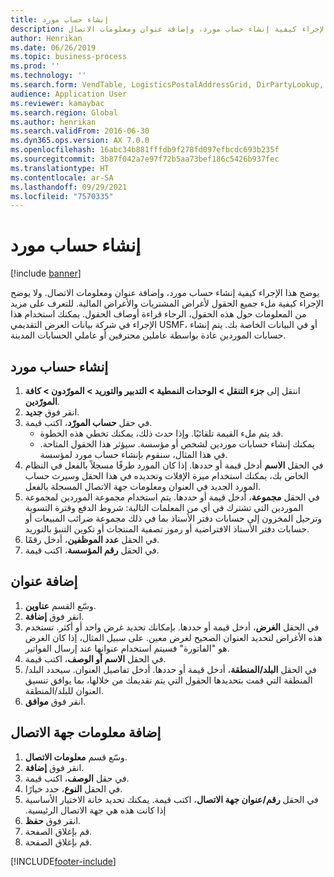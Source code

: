 ```yaml
---
title: إنشاء حساب مورد
description: يوضح هذا الإجراء كيفية إنشاء حساب مورد، وإضافة عنوان ومعلومات الاتصال.
author: Henrikan
ms.date: 06/26/2019
ms.topic: business-process
ms.prod: ''
ms.technology: ''
ms.search.form: VendTable, LogisticsPostalAddressGrid, DirPartyLookup, LogisticsPostalAddress, SysLookupMultiSelectGrid, WHSFilterGenerallyAvail
audience: Application User
ms.reviewer: kamaybac
ms.search.region: Global
ms.author: henrikan
ms.search.validFrom: 2016-06-30
ms.dyn365.ops.version: AX 7.0.0
ms.openlocfilehash: 16abc34b881fffdb9f278fd097efbcdc693b235f
ms.sourcegitcommit: 3b87f042a7e97f72b5aa73bef186c5426b937fec
ms.translationtype: HT
ms.contentlocale: ar-SA
ms.lasthandoff: 09/29/2021
ms.locfileid: "7570335"
---
```

# <a name="create-a-vendor-account"></a>إنشاء حساب مورد

[!include [banner](../../includes/banner.md)]

يوضح هذا الإجراء كيفية إنشاء حساب مورد، وإضافة عنوان ومعلومات الاتصال. ولا يوضح الإجراء كيفية ملء جميع الحقول لأغراض المشتريات والأغراض المالية. للتعرف على مزيد من المعلومات حول هذه الحقول، الرجاء قراءة أوصاف الحقول. يمكنك استخدام هذا الإجراء في شركة بيانات العرض التقديمي USMF، أو في البيانات الخاصة بك. يتم إنشاء حسابات الموردين عادة بواسطة عاملين محترفين أو عاملي الحسابات المدينة.


## <a name="create-a-vendor-account"></a>إنشاء حساب مورد
1. انتقل إلى **جزء التنقل > الوحدات النمطية > التدبير والتوريد > المورّدون‬ > كافة المورّدين‬**.
2. انقر فوق **جديد**.
3. في حقل **حساب المورّد**، اكتب قيمة.
    - قد يتم ملء القيمة تلقائيًا. وإذا حدث ذلك، يمكنك تخطي هذه الخطوة.  
    - يمكنك إنشاء حسابات موردين لشخص أو مؤسسة. سيؤثر هذا الحقول المتاحة. في هذا المثال، سنقوم بإنشاء حساب مورد لمؤسسة.   
4. في الحقل **الاسم** أدخل قيمة أو حددها. إذا كان المورد طرفًا مسجلاً بالفعل في النظام الخاص بك، يمكنك استخدام ميزة الإفلات وتحديده في هذا الحقل وسيرث حساب المورد الجديد في العنوان ومعلومات جهة الاتصال المسجلة بالفعل.
5. في الحقل **مجموعة**، أدخل قيمة أو حددها. يتم استخدام مجموعة الموردين لمجموعة الموردين التي تشترك في أي من المعلمات التالية: شروط الدفع وفترة التسوية وترحيل المخزون إلى حسابات دفتر الأستاذ بما في ذلك مجموعة ضرائب المبيعات أو حسابات دفتر الأستاذ الافتراضية أو رموز تصفية المنتجات أو تكوين التنبؤ بالتوريد.
6. في الحقل **عدد الموظفين**، أدخل رقمًا.
7. في الحقل **رقم المؤسسة**، اكتب قيمة.

## <a name="add-an-address"></a>إضافة عنوان
1. وسّع القسم **عناوين**.
2. انقر فوق **إضافة**.
3. في الحقل **الغرض**، أدخل قيمة أو حددها. بإمكانك تحديد غرض واحد أو أكثر. تستخدم هذه الأغراض لتحديد العنوان الصحيح لغرض معين. على سبيل المثال، إذا كان الغرض هو "الفاتورة" فسيتم استخدام عنوانها عند إرسال الفواتير.
4. في الحقل **الاسم أو الوصف**، اكتب قيمة.
5. في الحقل **البلد/المنطقة**، أدخل قيمة أو حددها. أدخل تفاصيل العنوان. سيحدد البلد/المنطقة التي قمت بتحديدها الحقول التي يتم تقديمك من خلالها، بما يوافق تنسيق العنوان للبلد/المنطقة. 
6. انقر فوق **موافق**.

## <a name="add-contact-information"></a>إضافة معلومات جهة الاتصال
1. وسّع قسم **معلومات الاتصال**.
2. انقر فوق **إضافة**.
3. في حقل **الوصف**، اكتب قيمة.
4. في الحقل **النوع**، حدد خيارًا.
5. في الحقل **‏‫رقم/عنوان جهة الاتصال**، اكتب قيمة. يمكنك تحديد خانة الاختيار الأساسية إذا كانت هذه هي جهة الاتصال الرئيسية.  
6. انقر فوق **حفظ**.
7. قم بإغلاق الصفحة.
8. قم بإغلاق الصفحة.



[!INCLUDE[footer-include](../../../includes/footer-banner.md)]